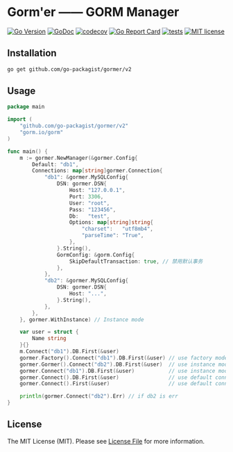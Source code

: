 # Gorm'er —— GORM Manager

[![Go Version](https://badgen.net/github/release/go-packagist/gormer/stable)](https://github.com/go-packagist/gormer/releases)
[![GoDoc](https://pkg.go.dev/badge/github.com/go-packagist/gormer/v2)](https://pkg.go.dev/github.com/go-packagist/gormer/v2)
[![codecov](https://codecov.io/gh/go-packagist/gormer/branch/master/graph/badge.svg?token=5TWGQ9DIRU)](https://codecov.io/gh/go-packagist/gormer)
[![Go Report Card](https://goreportcard.com/badge/github.com/go-packagist/gormer)](https://goreportcard.com/report/github.com/go-packagist/gormer)
[![tests](https://github.com/go-packagist/gormer/actions/workflows/go.yml/badge.svg)](https://github.com/go-packagist/gormer/actions/workflows/go.yml)
[![MIT license](https://img.shields.io/badge/license-MIT-brightgreen.svg)](https://opensource.org/licenses/MIT)

## Installation

```bash
go get github.com/go-packagist/gormer/v2
```

## Usage

```go
package main

import (
	"github.com/go-packagist/gormer/v2"
	"gorm.io/gorm"
)

func main() {
	m := gormer.NewManager(&gormer.Config{
		Default: "db1",
		Connections: map[string]gormer.Connection{
			"db1": &gormer.MySQLConfig{
				DSN: gormer.DSN{
					Host: "127.0.0.1",
					Port: 3306,
					User: "root",
					Pass: "123456",
					Db:   "test",
					Options: map[string]string{
						"charset":   "utf8mb4",
						"parseTime": "True",
					},
				}.String(),
				GormConfig: &gorm.Config{
					SkipDefaultTransaction: true, // 禁用默认事务
				},
			},
			"db2": &gormer.MySQLConfig{
				DSN: gormer.DSN{
					Host: "...",
				}.String(),
			},
		},
	}, gormer.WithInstance) // Instance mode

	var user = struct {
		Name string
	}{}
	m.Connect("db1").DB.First(&user)
	gormer.Factory().Connect("db1").DB.First(&user) // use factory mode
	gormer.Gormer().Connect("db2").DB.First(&user)  // use instance mode
	gormer.Connect("db1").DB.First(&user)           // use instance mode
	gormer.Connect().DB.First(&user)                // use default connection
	gormer.Connect().First(&user)                   // use default connection and ignore `DB`

	println(gormer.Connect("db2").Err) // if db2 is err
}
```

## License

The MIT License (MIT). Please see [License File](LICENSE) for more information.